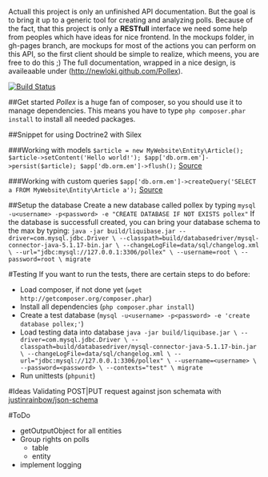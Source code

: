 Actuall this project is only an unfinished API documentation.
But the goal is to bring it up to a generic tool for creating and analyzing polls.
Because of the fact, that this project is only a __RESTfull__ interface we need
some help from peoples which have ideas for nice frontend.
In the mockups folder, in gh-pages branch, are mockups for most of the actions you can perform on this API,
so the first client should be simple to realize, which meens, you are free to do this ;)
The full documentation, wrapped in a nice design, is availeaable under (http://newloki.github.com/Pollex).

[![Build Status](https://secure.travis-ci.org/newLoki/Pollex.png?branch=master)](http://travis-ci.org/newLoki/Pollex)

##Get started
_Pollex_ is a huge fan of composer, so you should use it to manage dependencies.
This means you have to type `php composer.phar install` to install all needed packages.

##Snippet for using Doctrine2 with Silex

###Working with models
`$article = new MyWebsite\Entity\Article();
 $article->setContent('Hello world!');
 $app['db.orm.em']->persist($article);
 $app['db.orm.em']->flush();`
[Source](http://martinsikora.com/silex-doctrine2-orm)

###Working with custom queries
`$app['db.orm.em']->createQuery('SELECT a FROM MyWebsite\Entity\Article a');`
[Source](http://martinsikora.com/silex-doctrine2-orm)

##Setup the database
Create a new database called pollex by typing
`mysql -u<username> -p<password> -e "CREATE DATABASE IF NOT EXISTS pollex"`
If the database is successfull created, you can bring your database schema to the max by typing:
`java -jar build/liquibase.jar --driver=com.mysql.jdbc.Driver \
      --classpath=build/databasedriver/mysql-connector-java-5.1.17-bin.jar \
      --changeLogFile=data/sql/changelog.xml \
      --url="jdbc:mysql://127.0.0.1:3306/pollex" \
      --username=root \
      --password=root \
      migrate`

#Testing
If you want to run the tests, there are certain steps to do before:
* Load composer, if not done yet (`wget http://getcomposer.org/composer.phar`)
* Install all dependencies (`php composer.phar install`)
* Create a test database (`mysql -u<username> -p<password> -e 'create database pollex;'`)
* Load testing data into database
`java -jar build/liquibase.jar \
    --driver=com.mysql.jdbc.Driver \
    --classpath=build/databasedriver/mysql-connector-java-5.1.17-bin.jar \
    --changeLogFile=data/sql/changelog.xml \
    --url="jdbc:mysql://127.0.0.1:3306/pollex" \
    --username=<username> \
    --password=<password> \
    --contexts="test" \
migrate`
* Run unittests (`phpunit`)

#Ideas
Validating POST|PUT request against json schemata with [justinrainbow/json-schema](https://github.com/justinrainbow/json-schema)

#ToDo
* getOutputObject for all entities
* Group rights on polls
    * table
    * entity
* implement logging
